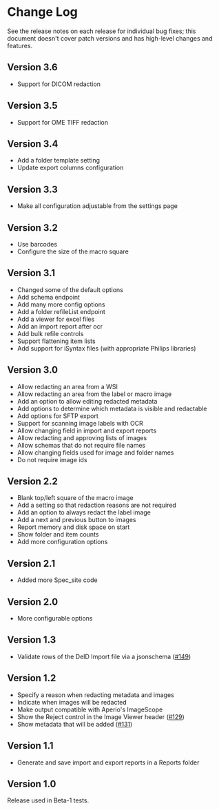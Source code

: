 # Change Log

See the release notes on each release for individual bug fixes; this document doesn't cover patch versions and has high-level changes and features.

## Version 3.6

- Support for DICOM redaction

## Version 3.5

- Support for OME TIFF redaction

## Version 3.4

- Add a folder template setting
- Update export columns configuration

## Version 3.3

- Make all configuration adjustable from the settings page

## Version 3.2

- Use barcodes
- Configure the size of the macro square

## Version 3.1

- Changed some of the default options
- Add schema endpoint
- Add many more config options
- Add a folder refileList endpoint
- Add a viewer for excel files
- Add an import report after ocr
- Add bulk refile controls
- Support flattening item lists
- Add support for iSyntax files (with appropriate Philips libraries)

## Version 3.0

- Allow redacting an area from a WSI
- Allow redacting an area from the label or macro image
- Add an option to allow editing redacted metadata
- Add options to determine which metadata is visible and redactable
- Add options for SFTP export
- Support for scanning image labels with OCR
- Allow changing field in import and export reports
- Allow redacting and approving lists of images
- Allow schemas that do not require file names
- Allow changing fields used for image and folder names
- Do not require image ids

## Version 2.2

- Blank top/left square of the macro image
- Add a setting so that redaction reasons are not required
- Add an option to always redact the label image
- Add a next and previous button to images
- Report memory and disk space on start
- Show folder and item counts
- Add more configuration options

## Version 2.1

- Added more Spec_site code

## Version 2.0

- More configurable options

## Version 1.3

- Validate rows of the DeID Import file via a jsonschema ([#149](../../pull/149))

## Version 1.2

- Specify a reason when redacting metadata and images
- Indicate when images will be redacted
- Make output compatible with Aperio's ImageScope
- Show the Reject control in the Image Viewer header ([#129](../../pull/129))
- Show metadata that will be added ([#131](../../pull/131))

## Version 1.1

- Generate and save import and export reports in a Reports folder

## Version 1.0

Release used in Beta-1 tests.
